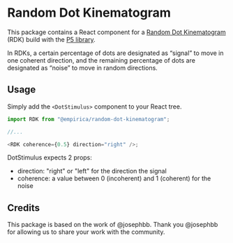 # Random Dot Kinematogram

This package contains a React component for a [Random Dot
Kinematogram](http://www.georgemather.com/MotionDemos/RDKQT.html) (RDK) build
with the [P5 library](https://p5js.org/).

In RDKs, a certain percentage of dots are designated as “signal” to move in one
coherent direction, and the remaining percentage of dots are designated as
“noise” to move in random directions.

## Usage

Simply add the `<DotStimulus>` component to your React tree.

```js
import RDK from "@empirica/random-dot-kinematogram";

//...

<RDK coherence={0.5} direction="right" />;
```

DotStimulus expects 2 props:

- direction: "right" or "left" for the direction the signal
- coherence: a value between 0 (incoherent) and 1 (coherent) for the noise

## Credits

This package is based on the work of @josephbb. Thank you @josephbb for
allowing us to share your work with the community.

